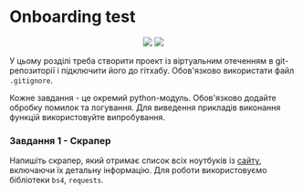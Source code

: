 # Onboarding test

<p align="center">
   <img src="https://img.shields.io/badge/Language-Python-9cf">
    
   <img src="https://img.shields.io/badge/License-MIT-yellow">
</p>

У цьому розділі треба створити проект із віртуальним отеченням в git-репозиторії і підключити його до гітхабу. Обов'язково використати файл `.gitignore`.

Кожне завдання - це окремий python-модуль. Обов'язково додайте обробку помилок та логування. Для виведення прикладів виконання функцій використовуйте випробування.


### Завдання 1 - Скрапер

Напишіть скрапер, який отримає список всіх ноутбуків із [сайту](https://webscraper.io/test-sites/e-commerce/static/computers/laptops "webscraper.io"), включаючи їх детальну інформацію. Для роботи використовуємо бібліотеки `bs4`, `requests`.


